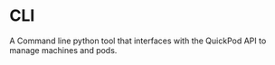 # CLI
A Command line python tool that interfaces with the QuickPod API to manage machines and pods.

